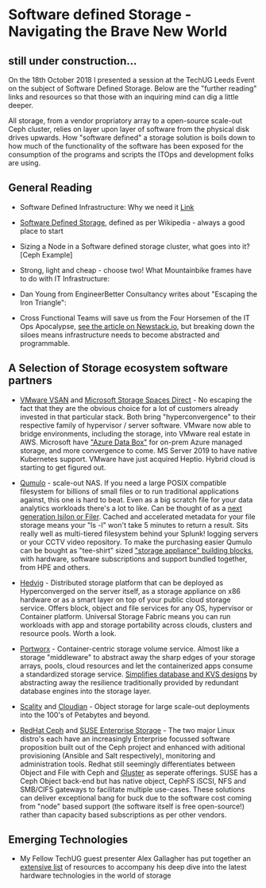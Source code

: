 # Software defined Storage - Navigating the Brave New World #
## still under construction...

On the 18th October 2018 I presented a session at the TechUG Leeds Event on the subject of Software Defined Storage.
Below are the "further reading" links and resources so that those with an inquiring mind can dig a little deeper.

All storage, from a vendor propriatory array to a open-source scale-out Ceph cluster, relies on layer upon layer of software from the physical disk drives upwards. How "software defined" a storage solution is boils down to how much of the functionality of the software has been exposed for the consumption of the programs and scripts the ITOps and development folks are using.

## General Reading ##

* Software Defined Infrastructure: Why we need it [Link](https://www.google.com) 

* [Software Defined Storage](https://en.wikipedia.org/wiki/Software-defined_storage), defined as per Wikipedia - always a good place to start

* Sizing a Node in a Software defined storage cluster, what goes into it? [Ceph Example]

* Strong, light and cheap - choose two! What Mountainbike frames have to do with IT Infrastructure: 

* Dan Young from EngineerBetter Consultancy writes about "Escaping the Iron Triangle":

* Cross Functional Teams will save us from the Four Horsemen of the IT Ops Apocalypse, [see the article on Newstack.io](https://thenewstack.io/cloud-native-devops-four-horsemen-of-the-operations-apocalypse/), but breaking down the siloes means infrastructure needs to become abstracted and programmable.

## A Selection of Storage ecosystem software partners ##

* [VMware VSAN](https://www.vmware.com/uk/products/vsan.html) and [Microsoft Storage Spaces Direct](https://docs.microsoft.com/en-us/windows-server/storage/storage-spaces/storage-spaces-direct-overview) - No escaping the fact that they are the obvious choice for a lot of customers already invested in that particular stack. Both bring "hyperconvergence" to their respective family of hypervisor / server software. VMware now able to bridge environments, including the storage, into VMware real estate in AWS. Microsoft have ["Azure Data Box"](https://azure.microsoft.com/en-gb/services/storage/databox/) for on-prem Azure managed storage, and more convergence to come. MS Server 2019 to have native Kubernetes support. VMware have just acquired Heptio. Hybrid cloud is starting to get figured out.

* [Qumulo](https://qumulo.com/) - scale-out NAS. If you need a large POSIX compatible filesystem for billions of small files or to run traditional applications against, this one is hard to beat. Even as a big scratch file for your data analytics workloads there's a lot to like. Can be thought of as a [next generation Isilon or Filer](https://qumulo.com/resources/its-your-space-you-can-use-all-of-it/). Cached and accelerated metadata for your file storage means your "ls -l" won't take 5 minutes to return a result. Sits really well as multi-tiered filesystem behind your Splunk! logging servers or your CCTV video repository. To make the purchasing easier Qumulo can be bought as "tee-shirt" sized ["storage appliance" building blocks](https://qumulo.com/product/capacity/hpe/), with hardware, software subscriptions and support bundled together, from HPE and others.

* [Hedvig](https://www.hedvig.io/product#hedvig-distributed) - Distributed storage platform that can be deployed as Hyperconverged on the server itself, as a storage appliance on x86 hardware or as a smart layer on top of your public cloud storage service. Offers block, object and file services for any OS, hypervisor or Container platform. Universal Storage Fabric means you can run workloads with app and storage portability across clouds, clusters and resource pools. Worth a look. 

* [Portworx](https://portworx.com/) - Container-centric storage volume service. Almost like a storage "middleware" to abstract away the sharp edges of your storage arrays, pools, cloud resources and let the containerized apps consume a standardized storage service. [Simplifies database and KVS designs](https://portworx.com/use-case/databases/) by abstracting away the resilience traditionally provided by redundant database engines into the storage layer.

* [Scality](https://www.scality.com/products/ring/) and [Cloudian](https://cloudian.com/) - Object storage for large scale-out deployments into the 100's of Petabytes and beyond.

* [RedHat Ceph](https://www.redhat.com/en/technologies/storage/ceph) and [SUSE Enterprise Storage](https://www.suse.com/products/suse-enterprise-storage/) - The two major Linux distro's each have an increasingly Enterprise focussed software proposition built out of the Ceph project and enhanced with aditional provisioning (Ansible and Salt respectively), monitoring and administration tools. Redhat still seemingly differentiates between Object and File with Ceph and [Gluster](https://www.redhat.com/en/technologies/storage/gluster) as seperate offerings. SUSE has a Ceph Object back-end but has native object, CephFS iSCSI, NFS and SMB/CIFS gateways to facilitate multiple use-cases. These solutions can deliver exceptional bang for buck due to the software cost coming from "node" based support (the software itself is free open-source!) rather than capacity based subscriptions as per other vendors.

## Emerging Technologies ##

* My Fellow TechUG guest presenter Alex Gallagher has put together an [extensive list](https://www.bytesizedalex.com/techug-october-2018/) of resources to accompany his deep dive into the latest hardware technologies in the world of storage

